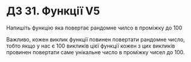 # ДЗ 31. Функції V5
Напишіть функцію яка повертає рандомне чилсо в проміжку до 100

Важливо, кожен виклик функції повинен повертати рандомне число, тобто якщо у нас є 100 викликів цієї функції кожен з цих викликів провинен повертати саме унікальне число в проміжку чисел до 100.